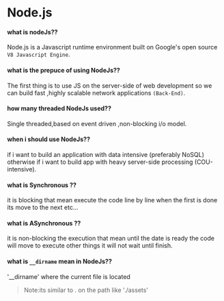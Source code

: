 # Node.js

#### what is nodeJs??

Node.js is a Javascript runtime environment built on Google's open source `V8 Javascript Engine`.


#### what is the prepuce of using NodeJs??

The first thing is to use JS on the server-side of web development so we can build fast ,highly scalable network applications `(Back-End)`.

#### how many threaded NodeJs used??

Single threaded,based on event driven ,non-blocking i/o model.


#### when i should use NodeJs??

if i want to build an application with data intensive (preferably NoSQL)
otherwise if i want to build app with heavy server-side processing (COU-intensive).

#### what is Synchronous ??

it is blocking that mean execute the code line by line when the first is done its move to the next etc...

#### what is ASynchronous ??

it is non-blocking the execution that mean until the date is ready the code will move to execute other things it will not wait until finish. 

#### what is `__dirname` mean in NodeJs??

'__dirname' where the current file is located

> Note:its similar to . on the path like './assets'

#### 